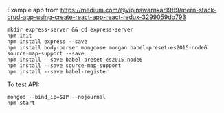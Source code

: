 Example app from https://medium.com/@vipinswarnkar1989/mern-stack-crud-app-using-create-react-app-react-redux-3299059db793

```
mkdir express-server && cd express-server
npm init
npm install express --save
npm install body-parser mongoose morgan babel-preset-es2015-node6 source-map-support --save
npm install --save babel-preset-es2015-node6
npm install --save source-map-support
npm install --save babel-register
```

To test API:
```
mongod --bind_ip=$IP --nojournal
npm start
```